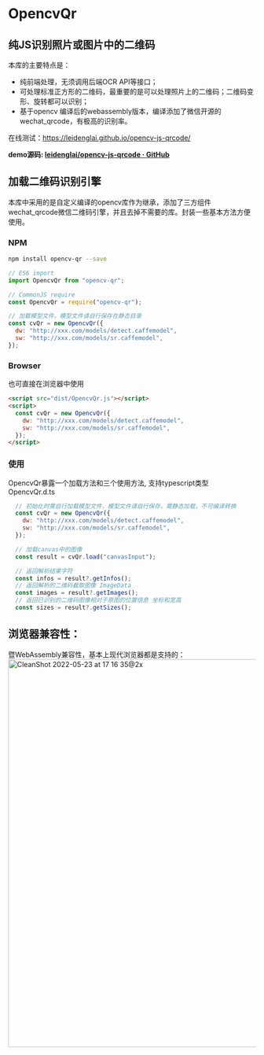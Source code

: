 # OpencvQr
## 纯JS识别照片或图片中的二维码
本库的主要特点是：
* 纯前端处理，无须调用后端OCR API等接口；
* 可处理标准正方形的二维码，最重要的是可以处理照片上的二维码；二维码变形、旋转都可以识别；
* 基于opencv 编译后的webassembly版本，编译添加了微信开源的wechat_qrcode，有极高的识别率。


在线测试：https://leidenglai.github.io/opencv-js-qrcode/

**demo源码:  [leidenglai/opencv-js-qrcode · GitHub](https://github.com/leidenglai/opencv-js-qrcode)**

## 加载二维码识别引擎
本库中采用的是自定义编译的opencv库作为继承，添加了三方组件wechat_qrcode微信二维码引擎，并且去掉不需要的库。封装一些基本方法方便使用。

### NPM

``` sh
npm install opencv-qr --save
```


``` javascript
// ES6 import
import OpencvQr from "opencv-qr";

// CommonJS require
const OpencvQr = require("opencv-qr");

// 加载模型文件，模型文件请自行保存在静态目录
const cvQr = new OpencvQr({
  dw: "http://xxx.com/models/detect.caffemodel",
  sw: "http://xxx.com/models/sr.caffemodel",
});

```

### Browser

也可直接在浏览器中使用

``` html
<script src="dist/OpencvQr.js"></script>
<script>
  const cvQr = new OpencvQr({
    dw: "http://xxx.com/models/detect.caffemodel",
    sw: "http://xxx.com/models/sr.caffemodel",
  });
</script>

```


### 使用

OpencvQr暴露一个加载方法和三个使用方法, 支持typescript类型 OpencvQr.d.ts

``` javascript
  // 初始化时需自行加载模型文件，模型文件请自行保存，需静态加载，不可编译转换
  const cvQr = new OpencvQr({
    dw: "http://xxx.com/models/detect.caffemodel",
    sw: "http://xxx.com/models/sr.caffemodel",
  });

  // 加载canvas中的图像
  const result = cvQr.load("canvasInput");

  // 返回解析结果字符
  const infos = result?.getInfos();
  // 返回解析的二维码截取图像 ImageData
  const images = result?.getImages();
  // 返回已识别的二维码图像相对于原图的位置信息 坐标和宽高
  const sizes = result?.getSizes();

```


## 浏览器兼容性：
暨WebAssembly兼容性，基本上现代浏览器都是支持的：
<img width="789" alt="CleanShot 2022-05-23 at 17 16 35@2x" src="https://user-images.githubusercontent.com/11383747/169796444-07af908a-48a6-448f-b458-56175ad2576d.png">

